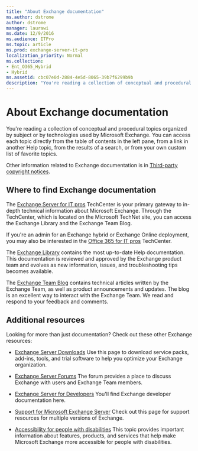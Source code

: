 ```yaml
---
title: "About Exchange documentation"
ms.author: dstrome
author: dstrome
manager: laurawi
ms.date: 12/9/2016
ms.audience: ITPro
ms.topic: article
ms.prod: exchange-server-it-pro
localization_priority: Normal
ms.collection:
- Ent_O365_Hybrid
- Hybrid
ms.assetid: cbc07e0d-2884-4e5d-8065-39b7f6299b9b
description: "You're reading a collection of conceptual and procedural topics organized by subject or by technologies used by Microsoft Exchange. You can access each topic directly from the table of contents in the left pane, from a link in another Help topic, from the results of a search, or from your own custom list of favorite topics."
---
```


# About Exchange documentation

You're reading a collection of conceptual and procedural topics organized by subject or by technologies used by Microsoft Exchange. You can access each topic directly from the table of contents in the left pane, from a link in another Help topic, from the results of a search, or from your own custom list of favorite topics.
  
Other information related to Exchange documentation is in [Third-party copyright notices](third-party-copyright-notices.md).
  
## Where to find Exchange documentation

The [Exchange Server for IT pros](https://go.microsoft.com/fwlink/p/?linkid=34165) TechCenter is your primary gateway to in-depth technical information about Microsoft Exchange. Through the TechCenter, which is located on the Microsoft TechNet site, you can access the Exchange Library and the Exchange Team Blog. 
  
If you're an admin for an Exchange hybrid or Exchange Online deployment, you may also be interested in the [Office 365 for IT pros](https://go.microsoft.com/fwlink/p/?LinkId=282341) TechCenter. 
  
The [Exchange Library](https://go.microsoft.com/fwlink/p/?linkid=82055) contains the most up-to-date Help documentation. This documentation is reviewed and approved by the Exchange product team and evolves as new information, issues, and troubleshooting tips becomes available. 
  
The [Exchange Team Blog](https://go.microsoft.com/fwlink/p/?LinkID=178595) contains technical articles written by the Exchange Team, as well as product announcements and updates. The blog is an excellent way to interact with the Exchange Team. We read and respond to your feedback and comments. 
  
## Additional resources

Looking for more than just documentation? Check out these other Exchange resources: 
  
- [Exchange Server Downloads](https://go.microsoft.com/fwlink/p/?linkId=179447) Use this page to download service packs, add-ins, tools, and trial software to help you optimize your Exchange organization. 
    
- [Exchange Server Forums](https://go.microsoft.com/fwlink/p/?linkId=60612) The forum provides a place to discuss Exchange with users and Exchange Team members. 
    
- [Exchange Server for Developers](https://go.microsoft.com/fwlink/p/?linkId=24705) You'll find Exchange developer documentation here. 
    
- [Support for Microsoft Exchange Server](https://go.microsoft.com/fwlink/p/?LinkId=283967) Check out this page for support resources for multiple versions of Exchange. 
    
- [Accessibility for people with disabilities](accessibility.md) This topic provides important information about features, products, and services that help make Microsoft Exchange more accessible for people with disabilities. 
    

